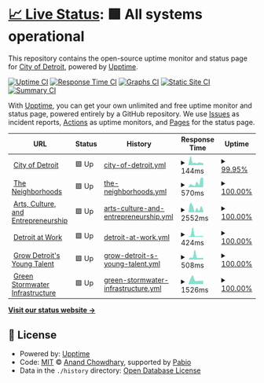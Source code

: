 # [📈 Live Status](https://CityOfDetroit.github.io/uptime): <!--live status--> **🟩 All systems operational**

This repository contains the open-source uptime monitor and status page for [City of Detroit](https://detroitmi.gov), powered by [Upptime](https://github.com/upptime/upptime).

[![Uptime CI](https://github.com/CityOfDetroit/uptime/workflows/Uptime%20CI/badge.svg)](https://github.com/CityOfDetroit/uptime/actions?query=workflow%3A%22Uptime+CI%22)
[![Response Time CI](https://github.com/CityOfDetroit/uptime/workflows/Response%20Time%20CI/badge.svg)](https://github.com/CityOfDetroit/uptime/actions?query=workflow%3A%22Response+Time+CI%22)
[![Graphs CI](https://github.com/CityOfDetroit/uptime/workflows/Graphs%20CI/badge.svg)](https://github.com/CityOfDetroit/uptime/actions?query=workflow%3A%22Graphs+CI%22)
[![Static Site CI](https://github.com/CityOfDetroit/uptime/workflows/Static%20Site%20CI/badge.svg)](https://github.com/CityOfDetroit/uptime/actions?query=workflow%3A%22Static+Site+CI%22)
[![Summary CI](https://github.com/CityOfDetroit/uptime/workflows/Summary%20CI/badge.svg)](https://github.com/CityOfDetroit/uptime/actions?query=workflow%3A%22Summary+CI%22)

With [Upptime](https://upptime.js.org), you can get your own unlimited and free uptime monitor and status page, powered entirely by a GitHub repository. We use [Issues](https://github.com/CityOfDetroit/uptime/issues) as incident reports, [Actions](https://github.com/CityOfDetroit/uptime/actions) as uptime monitors, and [Pages](https://CityOfDetroit.github.io/uptime) for the status page.

<!--start: status pages-->
<!-- This summary is generated by Upptime (https://github.com/upptime/upptime) -->
<!-- Do not edit this manually, your changes will be overwritten -->
<!-- prettier-ignore -->
| URL | Status | History | Response Time | Uptime |
| --- | ------ | ------- | ------------- | ------ |
| <img alt="" src="https://icons.duckduckgo.com/ip3/detroitmi.gov.ico" height="13"> [City of Detroit](https://detroitmi.gov) | 🟩 Up | [city-of-detroit.yml](https://github.com/CityOfDetroit/uptime/commits/HEAD/history/city-of-detroit.yml) | <details><summary><img alt="Response time graph" src="./graphs/city-of-detroit/response-time-week.png" height="20"> 144ms</summary><br><a href="https://CityOfDetroit.github.io/uptime/history/city-of-detroit"><img alt="Response time 215" src="https://img.shields.io/endpoint?url=https%3A%2F%2Fraw.githubusercontent.com%2FCityOfDetroit%2Fuptime%2FHEAD%2Fapi%2Fcity-of-detroit%2Fresponse-time.json"></a><br><a href="https://CityOfDetroit.github.io/uptime/history/city-of-detroit"><img alt="24-hour response time 183" src="https://img.shields.io/endpoint?url=https%3A%2F%2Fraw.githubusercontent.com%2FCityOfDetroit%2Fuptime%2FHEAD%2Fapi%2Fcity-of-detroit%2Fresponse-time-day.json"></a><br><a href="https://CityOfDetroit.github.io/uptime/history/city-of-detroit"><img alt="7-day response time 144" src="https://img.shields.io/endpoint?url=https%3A%2F%2Fraw.githubusercontent.com%2FCityOfDetroit%2Fuptime%2FHEAD%2Fapi%2Fcity-of-detroit%2Fresponse-time-week.json"></a><br><a href="https://CityOfDetroit.github.io/uptime/history/city-of-detroit"><img alt="30-day response time 215" src="https://img.shields.io/endpoint?url=https%3A%2F%2Fraw.githubusercontent.com%2FCityOfDetroit%2Fuptime%2FHEAD%2Fapi%2Fcity-of-detroit%2Fresponse-time-month.json"></a><br><a href="https://CityOfDetroit.github.io/uptime/history/city-of-detroit"><img alt="1-year response time 215" src="https://img.shields.io/endpoint?url=https%3A%2F%2Fraw.githubusercontent.com%2FCityOfDetroit%2Fuptime%2FHEAD%2Fapi%2Fcity-of-detroit%2Fresponse-time-year.json"></a></details> | <details><summary><a href="https://CityOfDetroit.github.io/uptime/history/city-of-detroit">99.95%</a></summary><a href="https://CityOfDetroit.github.io/uptime/history/city-of-detroit"><img alt="All-time uptime 99.99%" src="https://img.shields.io/endpoint?url=https%3A%2F%2Fraw.githubusercontent.com%2FCityOfDetroit%2Fuptime%2FHEAD%2Fapi%2Fcity-of-detroit%2Fuptime.json"></a><br><a href="https://CityOfDetroit.github.io/uptime/history/city-of-detroit"><img alt="24-hour uptime 99.67%" src="https://img.shields.io/endpoint?url=https%3A%2F%2Fraw.githubusercontent.com%2FCityOfDetroit%2Fuptime%2FHEAD%2Fapi%2Fcity-of-detroit%2Fuptime-day.json"></a><br><a href="https://CityOfDetroit.github.io/uptime/history/city-of-detroit"><img alt="7-day uptime 99.95%" src="https://img.shields.io/endpoint?url=https%3A%2F%2Fraw.githubusercontent.com%2FCityOfDetroit%2Fuptime%2FHEAD%2Fapi%2Fcity-of-detroit%2Fuptime-week.json"></a><br><a href="https://CityOfDetroit.github.io/uptime/history/city-of-detroit"><img alt="30-day uptime 99.99%" src="https://img.shields.io/endpoint?url=https%3A%2F%2Fraw.githubusercontent.com%2FCityOfDetroit%2Fuptime%2FHEAD%2Fapi%2Fcity-of-detroit%2Fuptime-month.json"></a><br><a href="https://CityOfDetroit.github.io/uptime/history/city-of-detroit"><img alt="1-year uptime 99.99%" src="https://img.shields.io/endpoint?url=https%3A%2F%2Fraw.githubusercontent.com%2FCityOfDetroit%2Fuptime%2FHEAD%2Fapi%2Fcity-of-detroit%2Fuptime-year.json"></a></details>
| <img alt="" src="https://icons.duckduckgo.com/ip3/theneighborhoods.org.ico" height="13"> [The Neighborhoods](https://theneighborhoods.org) | 🟩 Up | [the-neighborhoods.yml](https://github.com/CityOfDetroit/uptime/commits/HEAD/history/the-neighborhoods.yml) | <details><summary><img alt="Response time graph" src="./graphs/the-neighborhoods/response-time-week.png" height="20"> 570ms</summary><br><a href="https://CityOfDetroit.github.io/uptime/history/the-neighborhoods"><img alt="Response time 386" src="https://img.shields.io/endpoint?url=https%3A%2F%2Fraw.githubusercontent.com%2FCityOfDetroit%2Fuptime%2FHEAD%2Fapi%2Fthe-neighborhoods%2Fresponse-time.json"></a><br><a href="https://CityOfDetroit.github.io/uptime/history/the-neighborhoods"><img alt="24-hour response time 1132" src="https://img.shields.io/endpoint?url=https%3A%2F%2Fraw.githubusercontent.com%2FCityOfDetroit%2Fuptime%2FHEAD%2Fapi%2Fthe-neighborhoods%2Fresponse-time-day.json"></a><br><a href="https://CityOfDetroit.github.io/uptime/history/the-neighborhoods"><img alt="7-day response time 570" src="https://img.shields.io/endpoint?url=https%3A%2F%2Fraw.githubusercontent.com%2FCityOfDetroit%2Fuptime%2FHEAD%2Fapi%2Fthe-neighborhoods%2Fresponse-time-week.json"></a><br><a href="https://CityOfDetroit.github.io/uptime/history/the-neighborhoods"><img alt="30-day response time 386" src="https://img.shields.io/endpoint?url=https%3A%2F%2Fraw.githubusercontent.com%2FCityOfDetroit%2Fuptime%2FHEAD%2Fapi%2Fthe-neighborhoods%2Fresponse-time-month.json"></a><br><a href="https://CityOfDetroit.github.io/uptime/history/the-neighborhoods"><img alt="1-year response time 386" src="https://img.shields.io/endpoint?url=https%3A%2F%2Fraw.githubusercontent.com%2FCityOfDetroit%2Fuptime%2FHEAD%2Fapi%2Fthe-neighborhoods%2Fresponse-time-year.json"></a></details> | <details><summary><a href="https://CityOfDetroit.github.io/uptime/history/the-neighborhoods">100.00%</a></summary><a href="https://CityOfDetroit.github.io/uptime/history/the-neighborhoods"><img alt="All-time uptime 100.00%" src="https://img.shields.io/endpoint?url=https%3A%2F%2Fraw.githubusercontent.com%2FCityOfDetroit%2Fuptime%2FHEAD%2Fapi%2Fthe-neighborhoods%2Fuptime.json"></a><br><a href="https://CityOfDetroit.github.io/uptime/history/the-neighborhoods"><img alt="24-hour uptime 100.00%" src="https://img.shields.io/endpoint?url=https%3A%2F%2Fraw.githubusercontent.com%2FCityOfDetroit%2Fuptime%2FHEAD%2Fapi%2Fthe-neighborhoods%2Fuptime-day.json"></a><br><a href="https://CityOfDetroit.github.io/uptime/history/the-neighborhoods"><img alt="7-day uptime 100.00%" src="https://img.shields.io/endpoint?url=https%3A%2F%2Fraw.githubusercontent.com%2FCityOfDetroit%2Fuptime%2FHEAD%2Fapi%2Fthe-neighborhoods%2Fuptime-week.json"></a><br><a href="https://CityOfDetroit.github.io/uptime/history/the-neighborhoods"><img alt="30-day uptime 100.00%" src="https://img.shields.io/endpoint?url=https%3A%2F%2Fraw.githubusercontent.com%2FCityOfDetroit%2Fuptime%2FHEAD%2Fapi%2Fthe-neighborhoods%2Fuptime-month.json"></a><br><a href="https://CityOfDetroit.github.io/uptime/history/the-neighborhoods"><img alt="1-year uptime 100.00%" src="https://img.shields.io/endpoint?url=https%3A%2F%2Fraw.githubusercontent.com%2FCityOfDetroit%2Fuptime%2FHEAD%2Fapi%2Fthe-neighborhoods%2Fuptime-year.json"></a></details>
| <img alt="" src="https://icons.duckduckgo.com/ip3/ace.detroitmi.gov.ico" height="13"> [Arts, Culture, and Entrepreneurship](https://ace.detroitmi.gov) | 🟩 Up | [arts-culture-and-entrepreneurship.yml](https://github.com/CityOfDetroit/uptime/commits/HEAD/history/arts-culture-and-entrepreneurship.yml) | <details><summary><img alt="Response time graph" src="./graphs/arts-culture-and-entrepreneurship/response-time-week.png" height="20"> 2552ms</summary><br><a href="https://CityOfDetroit.github.io/uptime/history/arts-culture-and-entrepreneurship"><img alt="Response time 1261" src="https://img.shields.io/endpoint?url=https%3A%2F%2Fraw.githubusercontent.com%2FCityOfDetroit%2Fuptime%2FHEAD%2Fapi%2Farts-culture-and-entrepreneurship%2Fresponse-time.json"></a><br><a href="https://CityOfDetroit.github.io/uptime/history/arts-culture-and-entrepreneurship"><img alt="24-hour response time 1095" src="https://img.shields.io/endpoint?url=https%3A%2F%2Fraw.githubusercontent.com%2FCityOfDetroit%2Fuptime%2FHEAD%2Fapi%2Farts-culture-and-entrepreneurship%2Fresponse-time-day.json"></a><br><a href="https://CityOfDetroit.github.io/uptime/history/arts-culture-and-entrepreneurship"><img alt="7-day response time 2552" src="https://img.shields.io/endpoint?url=https%3A%2F%2Fraw.githubusercontent.com%2FCityOfDetroit%2Fuptime%2FHEAD%2Fapi%2Farts-culture-and-entrepreneurship%2Fresponse-time-week.json"></a><br><a href="https://CityOfDetroit.github.io/uptime/history/arts-culture-and-entrepreneurship"><img alt="30-day response time 1261" src="https://img.shields.io/endpoint?url=https%3A%2F%2Fraw.githubusercontent.com%2FCityOfDetroit%2Fuptime%2FHEAD%2Fapi%2Farts-culture-and-entrepreneurship%2Fresponse-time-month.json"></a><br><a href="https://CityOfDetroit.github.io/uptime/history/arts-culture-and-entrepreneurship"><img alt="1-year response time 1261" src="https://img.shields.io/endpoint?url=https%3A%2F%2Fraw.githubusercontent.com%2FCityOfDetroit%2Fuptime%2FHEAD%2Fapi%2Farts-culture-and-entrepreneurship%2Fresponse-time-year.json"></a></details> | <details><summary><a href="https://CityOfDetroit.github.io/uptime/history/arts-culture-and-entrepreneurship">100.00%</a></summary><a href="https://CityOfDetroit.github.io/uptime/history/arts-culture-and-entrepreneurship"><img alt="All-time uptime 100.00%" src="https://img.shields.io/endpoint?url=https%3A%2F%2Fraw.githubusercontent.com%2FCityOfDetroit%2Fuptime%2FHEAD%2Fapi%2Farts-culture-and-entrepreneurship%2Fuptime.json"></a><br><a href="https://CityOfDetroit.github.io/uptime/history/arts-culture-and-entrepreneurship"><img alt="24-hour uptime 100.00%" src="https://img.shields.io/endpoint?url=https%3A%2F%2Fraw.githubusercontent.com%2FCityOfDetroit%2Fuptime%2FHEAD%2Fapi%2Farts-culture-and-entrepreneurship%2Fuptime-day.json"></a><br><a href="https://CityOfDetroit.github.io/uptime/history/arts-culture-and-entrepreneurship"><img alt="7-day uptime 100.00%" src="https://img.shields.io/endpoint?url=https%3A%2F%2Fraw.githubusercontent.com%2FCityOfDetroit%2Fuptime%2FHEAD%2Fapi%2Farts-culture-and-entrepreneurship%2Fuptime-week.json"></a><br><a href="https://CityOfDetroit.github.io/uptime/history/arts-culture-and-entrepreneurship"><img alt="30-day uptime 100.00%" src="https://img.shields.io/endpoint?url=https%3A%2F%2Fraw.githubusercontent.com%2FCityOfDetroit%2Fuptime%2FHEAD%2Fapi%2Farts-culture-and-entrepreneurship%2Fuptime-month.json"></a><br><a href="https://CityOfDetroit.github.io/uptime/history/arts-culture-and-entrepreneurship"><img alt="1-year uptime 100.00%" src="https://img.shields.io/endpoint?url=https%3A%2F%2Fraw.githubusercontent.com%2FCityOfDetroit%2Fuptime%2FHEAD%2Fapi%2Farts-culture-and-entrepreneurship%2Fuptime-year.json"></a></details>
| <img alt="" src="https://icons.duckduckgo.com/ip3/detroitatwork.com.ico" height="13"> [Detroit at Work](https://detroitatwork.com) | 🟩 Up | [detroit-at-work.yml](https://github.com/CityOfDetroit/uptime/commits/HEAD/history/detroit-at-work.yml) | <details><summary><img alt="Response time graph" src="./graphs/detroit-at-work/response-time-week.png" height="20"> 424ms</summary><br><a href="https://CityOfDetroit.github.io/uptime/history/detroit-at-work"><img alt="Response time 322" src="https://img.shields.io/endpoint?url=https%3A%2F%2Fraw.githubusercontent.com%2FCityOfDetroit%2Fuptime%2FHEAD%2Fapi%2Fdetroit-at-work%2Fresponse-time.json"></a><br><a href="https://CityOfDetroit.github.io/uptime/history/detroit-at-work"><img alt="24-hour response time 145" src="https://img.shields.io/endpoint?url=https%3A%2F%2Fraw.githubusercontent.com%2FCityOfDetroit%2Fuptime%2FHEAD%2Fapi%2Fdetroit-at-work%2Fresponse-time-day.json"></a><br><a href="https://CityOfDetroit.github.io/uptime/history/detroit-at-work"><img alt="7-day response time 424" src="https://img.shields.io/endpoint?url=https%3A%2F%2Fraw.githubusercontent.com%2FCityOfDetroit%2Fuptime%2FHEAD%2Fapi%2Fdetroit-at-work%2Fresponse-time-week.json"></a><br><a href="https://CityOfDetroit.github.io/uptime/history/detroit-at-work"><img alt="30-day response time 322" src="https://img.shields.io/endpoint?url=https%3A%2F%2Fraw.githubusercontent.com%2FCityOfDetroit%2Fuptime%2FHEAD%2Fapi%2Fdetroit-at-work%2Fresponse-time-month.json"></a><br><a href="https://CityOfDetroit.github.io/uptime/history/detroit-at-work"><img alt="1-year response time 322" src="https://img.shields.io/endpoint?url=https%3A%2F%2Fraw.githubusercontent.com%2FCityOfDetroit%2Fuptime%2FHEAD%2Fapi%2Fdetroit-at-work%2Fresponse-time-year.json"></a></details> | <details><summary><a href="https://CityOfDetroit.github.io/uptime/history/detroit-at-work">100.00%</a></summary><a href="https://CityOfDetroit.github.io/uptime/history/detroit-at-work"><img alt="All-time uptime 100.00%" src="https://img.shields.io/endpoint?url=https%3A%2F%2Fraw.githubusercontent.com%2FCityOfDetroit%2Fuptime%2FHEAD%2Fapi%2Fdetroit-at-work%2Fuptime.json"></a><br><a href="https://CityOfDetroit.github.io/uptime/history/detroit-at-work"><img alt="24-hour uptime 100.00%" src="https://img.shields.io/endpoint?url=https%3A%2F%2Fraw.githubusercontent.com%2FCityOfDetroit%2Fuptime%2FHEAD%2Fapi%2Fdetroit-at-work%2Fuptime-day.json"></a><br><a href="https://CityOfDetroit.github.io/uptime/history/detroit-at-work"><img alt="7-day uptime 100.00%" src="https://img.shields.io/endpoint?url=https%3A%2F%2Fraw.githubusercontent.com%2FCityOfDetroit%2Fuptime%2FHEAD%2Fapi%2Fdetroit-at-work%2Fuptime-week.json"></a><br><a href="https://CityOfDetroit.github.io/uptime/history/detroit-at-work"><img alt="30-day uptime 100.00%" src="https://img.shields.io/endpoint?url=https%3A%2F%2Fraw.githubusercontent.com%2FCityOfDetroit%2Fuptime%2FHEAD%2Fapi%2Fdetroit-at-work%2Fuptime-month.json"></a><br><a href="https://CityOfDetroit.github.io/uptime/history/detroit-at-work"><img alt="1-year uptime 100.00%" src="https://img.shields.io/endpoint?url=https%3A%2F%2Fraw.githubusercontent.com%2FCityOfDetroit%2Fuptime%2FHEAD%2Fapi%2Fdetroit-at-work%2Fuptime-year.json"></a></details>
| <img alt="" src="https://icons.duckduckgo.com/ip3/gdyt.org.ico" height="13"> [Grow Detroit's Young Talent](https://gdyt.org) | 🟩 Up | [grow-detroit-s-young-talent.yml](https://github.com/CityOfDetroit/uptime/commits/HEAD/history/grow-detroit-s-young-talent.yml) | <details><summary><img alt="Response time graph" src="./graphs/grow-detroit-s-young-talent/response-time-week.png" height="20"> 508ms</summary><br><a href="https://CityOfDetroit.github.io/uptime/history/grow-detroit-s-young-talent"><img alt="Response time 482" src="https://img.shields.io/endpoint?url=https%3A%2F%2Fraw.githubusercontent.com%2FCityOfDetroit%2Fuptime%2FHEAD%2Fapi%2Fgrow-detroit-s-young-talent%2Fresponse-time.json"></a><br><a href="https://CityOfDetroit.github.io/uptime/history/grow-detroit-s-young-talent"><img alt="24-hour response time 294" src="https://img.shields.io/endpoint?url=https%3A%2F%2Fraw.githubusercontent.com%2FCityOfDetroit%2Fuptime%2FHEAD%2Fapi%2Fgrow-detroit-s-young-talent%2Fresponse-time-day.json"></a><br><a href="https://CityOfDetroit.github.io/uptime/history/grow-detroit-s-young-talent"><img alt="7-day response time 508" src="https://img.shields.io/endpoint?url=https%3A%2F%2Fraw.githubusercontent.com%2FCityOfDetroit%2Fuptime%2FHEAD%2Fapi%2Fgrow-detroit-s-young-talent%2Fresponse-time-week.json"></a><br><a href="https://CityOfDetroit.github.io/uptime/history/grow-detroit-s-young-talent"><img alt="30-day response time 482" src="https://img.shields.io/endpoint?url=https%3A%2F%2Fraw.githubusercontent.com%2FCityOfDetroit%2Fuptime%2FHEAD%2Fapi%2Fgrow-detroit-s-young-talent%2Fresponse-time-month.json"></a><br><a href="https://CityOfDetroit.github.io/uptime/history/grow-detroit-s-young-talent"><img alt="1-year response time 482" src="https://img.shields.io/endpoint?url=https%3A%2F%2Fraw.githubusercontent.com%2FCityOfDetroit%2Fuptime%2FHEAD%2Fapi%2Fgrow-detroit-s-young-talent%2Fresponse-time-year.json"></a></details> | <details><summary><a href="https://CityOfDetroit.github.io/uptime/history/grow-detroit-s-young-talent">100.00%</a></summary><a href="https://CityOfDetroit.github.io/uptime/history/grow-detroit-s-young-talent"><img alt="All-time uptime 100.00%" src="https://img.shields.io/endpoint?url=https%3A%2F%2Fraw.githubusercontent.com%2FCityOfDetroit%2Fuptime%2FHEAD%2Fapi%2Fgrow-detroit-s-young-talent%2Fuptime.json"></a><br><a href="https://CityOfDetroit.github.io/uptime/history/grow-detroit-s-young-talent"><img alt="24-hour uptime 100.00%" src="https://img.shields.io/endpoint?url=https%3A%2F%2Fraw.githubusercontent.com%2FCityOfDetroit%2Fuptime%2FHEAD%2Fapi%2Fgrow-detroit-s-young-talent%2Fuptime-day.json"></a><br><a href="https://CityOfDetroit.github.io/uptime/history/grow-detroit-s-young-talent"><img alt="7-day uptime 100.00%" src="https://img.shields.io/endpoint?url=https%3A%2F%2Fraw.githubusercontent.com%2FCityOfDetroit%2Fuptime%2FHEAD%2Fapi%2Fgrow-detroit-s-young-talent%2Fuptime-week.json"></a><br><a href="https://CityOfDetroit.github.io/uptime/history/grow-detroit-s-young-talent"><img alt="30-day uptime 100.00%" src="https://img.shields.io/endpoint?url=https%3A%2F%2Fraw.githubusercontent.com%2FCityOfDetroit%2Fuptime%2FHEAD%2Fapi%2Fgrow-detroit-s-young-talent%2Fuptime-month.json"></a><br><a href="https://CityOfDetroit.github.io/uptime/history/grow-detroit-s-young-talent"><img alt="1-year uptime 100.00%" src="https://img.shields.io/endpoint?url=https%3A%2F%2Fraw.githubusercontent.com%2FCityOfDetroit%2Fuptime%2FHEAD%2Fapi%2Fgrow-detroit-s-young-talent%2Fuptime-year.json"></a></details>
| <img alt="" src="https://icons.duckduckgo.com/ip3/detroitstormwater.org.ico" height="13"> [Green Stormwater Infrastructure](https://detroitstormwater.org) | 🟩 Up | [green-stormwater-infrastructure.yml](https://github.com/CityOfDetroit/uptime/commits/HEAD/history/green-stormwater-infrastructure.yml) | <details><summary><img alt="Response time graph" src="./graphs/green-stormwater-infrastructure/response-time-week.png" height="20"> 1526ms</summary><br><a href="https://CityOfDetroit.github.io/uptime/history/green-stormwater-infrastructure"><img alt="Response time 1514" src="https://img.shields.io/endpoint?url=https%3A%2F%2Fraw.githubusercontent.com%2FCityOfDetroit%2Fuptime%2FHEAD%2Fapi%2Fgreen-stormwater-infrastructure%2Fresponse-time.json"></a><br><a href="https://CityOfDetroit.github.io/uptime/history/green-stormwater-infrastructure"><img alt="24-hour response time 1182" src="https://img.shields.io/endpoint?url=https%3A%2F%2Fraw.githubusercontent.com%2FCityOfDetroit%2Fuptime%2FHEAD%2Fapi%2Fgreen-stormwater-infrastructure%2Fresponse-time-day.json"></a><br><a href="https://CityOfDetroit.github.io/uptime/history/green-stormwater-infrastructure"><img alt="7-day response time 1526" src="https://img.shields.io/endpoint?url=https%3A%2F%2Fraw.githubusercontent.com%2FCityOfDetroit%2Fuptime%2FHEAD%2Fapi%2Fgreen-stormwater-infrastructure%2Fresponse-time-week.json"></a><br><a href="https://CityOfDetroit.github.io/uptime/history/green-stormwater-infrastructure"><img alt="30-day response time 1514" src="https://img.shields.io/endpoint?url=https%3A%2F%2Fraw.githubusercontent.com%2FCityOfDetroit%2Fuptime%2FHEAD%2Fapi%2Fgreen-stormwater-infrastructure%2Fresponse-time-month.json"></a><br><a href="https://CityOfDetroit.github.io/uptime/history/green-stormwater-infrastructure"><img alt="1-year response time 1514" src="https://img.shields.io/endpoint?url=https%3A%2F%2Fraw.githubusercontent.com%2FCityOfDetroit%2Fuptime%2FHEAD%2Fapi%2Fgreen-stormwater-infrastructure%2Fresponse-time-year.json"></a></details> | <details><summary><a href="https://CityOfDetroit.github.io/uptime/history/green-stormwater-infrastructure">100.00%</a></summary><a href="https://CityOfDetroit.github.io/uptime/history/green-stormwater-infrastructure"><img alt="All-time uptime 100.00%" src="https://img.shields.io/endpoint?url=https%3A%2F%2Fraw.githubusercontent.com%2FCityOfDetroit%2Fuptime%2FHEAD%2Fapi%2Fgreen-stormwater-infrastructure%2Fuptime.json"></a><br><a href="https://CityOfDetroit.github.io/uptime/history/green-stormwater-infrastructure"><img alt="24-hour uptime 100.00%" src="https://img.shields.io/endpoint?url=https%3A%2F%2Fraw.githubusercontent.com%2FCityOfDetroit%2Fuptime%2FHEAD%2Fapi%2Fgreen-stormwater-infrastructure%2Fuptime-day.json"></a><br><a href="https://CityOfDetroit.github.io/uptime/history/green-stormwater-infrastructure"><img alt="7-day uptime 100.00%" src="https://img.shields.io/endpoint?url=https%3A%2F%2Fraw.githubusercontent.com%2FCityOfDetroit%2Fuptime%2FHEAD%2Fapi%2Fgreen-stormwater-infrastructure%2Fuptime-week.json"></a><br><a href="https://CityOfDetroit.github.io/uptime/history/green-stormwater-infrastructure"><img alt="30-day uptime 100.00%" src="https://img.shields.io/endpoint?url=https%3A%2F%2Fraw.githubusercontent.com%2FCityOfDetroit%2Fuptime%2FHEAD%2Fapi%2Fgreen-stormwater-infrastructure%2Fuptime-month.json"></a><br><a href="https://CityOfDetroit.github.io/uptime/history/green-stormwater-infrastructure"><img alt="1-year uptime 100.00%" src="https://img.shields.io/endpoint?url=https%3A%2F%2Fraw.githubusercontent.com%2FCityOfDetroit%2Fuptime%2FHEAD%2Fapi%2Fgreen-stormwater-infrastructure%2Fuptime-year.json"></a></details>

<!--end: status pages-->

[**Visit our status website →**](https://CityOfDetroit.github.io/uptime)

## 📄 License

- Powered by: [Upptime](https://github.com/upptime/upptime)
- Code: [MIT](./LICENSE) © [Anand Chowdhary](https://anandchowdhary.com), supported by [Pabio](https://pabio.com)
- Data in the `./history` directory: [Open Database License](https://opendatacommons.org/licenses/odbl/1-0/)
